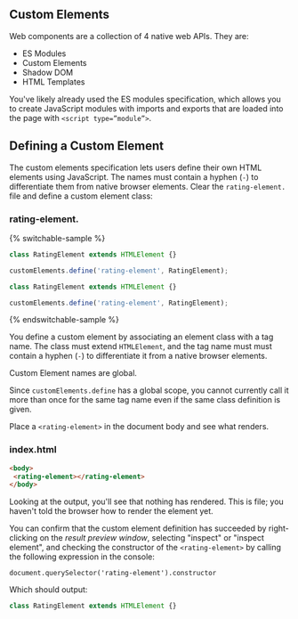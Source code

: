 ## Custom Elements

Web components are a collection of 4 native web APIs. They are:

* ES Modules
* Custom Elements
* Shadow DOM
* HTML Templates

You've likely already used the ES modules specification, which allows you to create JavaScript modules with imports and exports that are loaded into the page with `<script type=”module”>`.

## Defining a Custom Element

The custom elements specification lets users define their own HTML elements using JavaScript. The names must contain a hyphen (`-`) to differentiate them from native browser elements. Clear the <code>rating-element.<litdev-code-language-display></litdev-code-language-display></code> file and define a custom element class:

### rating-element.<litdev-code-language-display></litdev-code-language-display>

{% switchable-sample %}

```ts
class RatingElement extends HTMLElement {}

customElements.define('rating-element', RatingElement);
```

```js
class RatingElement extends HTMLElement {}

customElements.define('rating-element', RatingElement);
```

{% endswitchable-sample %}

You define a custom element by associating an element class with a tag name. The class must extend `HTMLElement`, and the tag name must must contain a hyphen (`-`) to differentiate it from a native browser elements.

<litdev-aside type="warn">

Custom Element names are global.

Since `customElements.define` has a global scope, you cannot currently call it more than once for the same tag name even if the same class definition is given.

</litdev-aside>

Place a `<rating-element>` in the document body and see what renders.

### index.html

```html
<body>
 <rating-element></rating-element>
</body>
```

Looking at the output, you'll see that nothing has rendered. This is file; you haven't told the browser how to render the element yet.

You can confirm that the custom element definition has succeeded by right-clicking on the *result preview window*, selecting "inspect" or "inspect element", and checking the constructor of the `<rating-element>` by calling the following expression in the console:

```text
document.querySelector('rating-element').constructor
```

Which should output:

```js
class RatingElement extends HTMLElement {}
```
